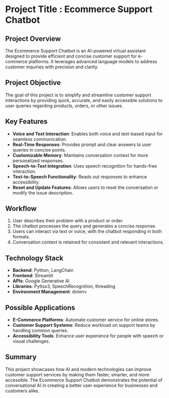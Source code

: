 # Project Title : Ecommerce Support Chatbot

## Project Overview
The Ecommerce Support Chatbot is an AI-powered virtual assistant designed to provide efficient and concise customer support for e-commerce platforms. It leverages advanced language models to address customer inquiries with precision and clarity.

## Project Objective
The goal of this project is to simplify and streamline customer support interactions by providing quick, accurate, and easily accessible solutions to user queries regarding products, orders, or other issues.

## Key Features
- **Voice and Text Interaction**: Enables both voice and text-based input for seamless communication.
- **Real-Time Responses**: Provides prompt and clear answers to user queries in concise points.
- **Customizable Memory**: Maintains conversation context for more personalized responses.
- **Speech-to-Text Integration**: Uses speech recognition for hands-free interaction.
- **Text-to-Speech Functionality**: Reads out responses to enhance accessibility.
- **Reset and Update Features**: Allows users to reset the conversation or modify the issue description.

## Workflow
1. User describes their problem with a product or order.
2. The chatbot processes the query and generates a concise response.
3. Users can interact via text or voice, with the chatbot responding in both formats.
4. Conversation context is retained for consistent and relevant interactions.

## Technology Stack
- **Backend**: Python, LangChain
- **Frontend**: Streamlit
- **APIs**: Google Generative AI
- **Libraries**: Pyttsx3, SpeechRecognition, threading
- **Environment Management**: dotenv

## Possible Applications
- **E-Commerce Platforms**: Automate customer service for online stores.
- **Customer Support Systems**: Reduce workload on support teams by handling common queries.
- **Accessibility Tools**: Enhance user experience for people with speech or visual challenges.

## Summary
This project showcases how AI and modern technologies can improve customer support services by making them faster, smarter, and more accessible. The Ecommerce Support Chatbot demonstrates the potential of conversational AI in creating a better user experience for businesses and customers alike.




